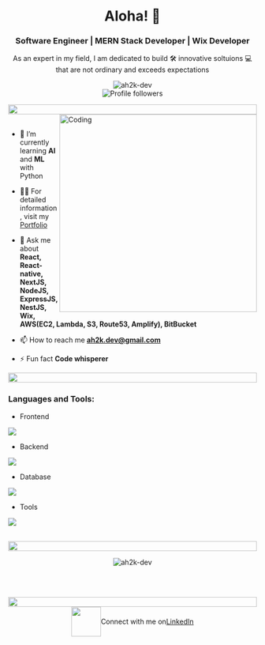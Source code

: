 <h1 align="center">Aloha! 👋</h1>
<h3 align="center">Software Engineer | MERN Stack Developer | Wix Developer</h3>

<p align="center">As an expert in my field, I am dedicated to build 🛠️ innovative soltuions 💻 that are not ordinary and exceeds expectations</p>

<p align="center">

 <img src="https://komarev.com/ghpvc/?username=ah2k-dev&label=Profile%20views&color=0e75b6&style=flat" alt="ah2k-dev" /> 
 <br/>

  <img alt="Profile followers" src="https://img.shields.io/github/followers/ah2k-dev">

</p>

<img src="https://i.imgur.com/dBaSKWF.gif" height="20" width="100%">

<img align="right" alt="Coding" width="400" src="https://user-images.githubusercontent.com/74038190/229223263-cf2e4b07-2615-4f87-9c38-e37600f8381a.gif">
<br><br>

- 🌱 I’m currently learning **AI** and **ML** with Python

- 👨‍💻 For detailed information, visit my <a href="https://ah2k-portfolio.web.app">Portfolio</a>

- 💬 Ask me about **React, React-native, NextJS, NodeJS, ExpressJS, NestJS, Wix, AWS(EC2, Lambda, S3, Route53, Amplify), BitBucket**

- 📫 How to reach me **ah2k.dev@gmail.com**

- ⚡ Fun fact **Code whisperer**

<img src="https://i.imgur.com/dBaSKWF.gif" height="20" width="100%">

<h3 align="left">Languages and Tools:</h3>

- Frontend
<p align="left">
  <a href="https://skillicons.dev">
    <img src="https://skillicons.dev/icons?i=ts,js,react,electron,nextjs,redux,tailwind,materialui" />
  </a>
</p>

- Backend
<p align="left">
  <a href="https://skillicons.dev">
    <img src="https://skillicons.dev/icons?i=nodejs,express,nestjs,py,flask,django,tensorflow" /> 
  </a>
</p>

- Database
<p align="left">
<a href="https://skillicons.dev">
    <img src="https://skillicons.dev/icons?i=mongodb,mysql,postgresql,sqlite,graphql" />
</a>
</p>

- Tools
<p align="left">
  <a href="https://skillicons.dev">
    <img src="https://skillicons.dev/icons?i=git,yarn,npm,docker,kubernetes,aws,jenkins,vscode,linux" />
  </a>
</p>

<br/>

<img src="https://i.imgur.com/dBaSKWF.gif" height="20" width="100%">

<!--<div  align="center">-->
<!--<p>&nbsp;<img src="https://github-readme-stats.vercel.app/api?username=umermemon4648&show_icons=true&locale=en&theme=one_dark_pro" alt="umermemon4648" /></p>-->
<!--<div/>-->

<div align="center">
<p><img align="center" src="https://github-readme-streak-stats.herokuapp.com/?user=ah2k-dev&theme=one_dark_pro&hide_border=true" alt="ah2k-dev" /></p>
<div/>

<!--<div align="center">-->
<!--<img src="https://github-readme-stats.vercel.app/api/top-langs?username=umermemon4648&show_icons=true&locale=en&layout=compact&theme=one_dark_pro" alt="umermemon4648" />-->
<!--<div/>-->

<br><br>

<img src="https://i.imgur.com/dBaSKWF.gif" height="20" width="100%">

<!--<h3 align="left">Activity:</h3>-->

<!--![Supuna97's Graph](https://github-readme-activity-graph.vercel.app/graph?username=umermemon4648&custom_title=Umer's%20GitHub%20Activity%20Graph&bg_color=0D1117&color=7F3FBF&line=7F3FBF&point=7F3FBF&area_color=FFFFFF&title_color=FFFFFF&area=true)-->
<!--<br><br>-->

<!--<img src="https://i.imgur.com/dBaSKWF.gif" height="20" width="100%">-->
<div style="display: flex; justify-content: center; align-items: center">

<img src="https://media.giphy.com/media/LnQjpWaON8nhr21vNW/giphy.gif" width="60"> 
Connect with me on 
<a href="https://www.linkedin.com/in/ahmed-hassan-535767224/" target="blank">LinkedIn</a>
</p>
</div>

<!--<br>-->
<!--<p align="right" > Created with 🧡 by <a href="https://umer-portfoliohub.netlify.app">Umer</a></p>-->
<!--<img src="https://i.imgur.com/dBaSKWF.gif" height="20" width="100%">-->





